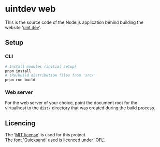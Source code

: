 # uintdev web

This is the source code of the Node.js application behind building the website '[uint.dev](https://uint.dev/)'.

## Setup

### CLI

```bash
# Install modules (initial setup)
pnpm install
# (Re)build distribution files from 'src/'
pnpm run build
```

### Web server

For the web server of your choice, point the document root for the virtualhost to the `dist/` directory that was created during the build process.

## Licencing

The '[MIT license](LICENSE)' is used for this project.
<br>
The font 'Quicksand' used is licenced under '[OFL](src/assets/sass/fonts/OFL.txt)'.
